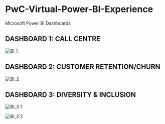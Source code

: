 # PwC-Virtual-Power-BI-Experience
Microsoft Power BI Dashboards

## DASHBOARD 1: CALL CENTRE
![BI_1](https://github.com/Diya032/PwC-Virtual-Power-BI-Experience/assets/99545441/f22713e3-7aa0-495d-90ff-104df5405542)

## DASHBOARD 2: CUSTOMER RETENTION/CHURN
![BI_2](https://github.com/Diya032/PwC-Virtual-Power-BI-Experience/assets/99545441/7e0cdfcf-12f7-4108-998b-5b5bb91a136e)

## DASHBOARD 3: DIVERSITY & INCLUSION
![BI_3 1](https://github.com/Diya032/PwC-Virtual-Power-BI-Experience/assets/99545441/87f8da84-9aa3-4dbf-bf08-237e13c571ea)

![BI_3 2](https://github.com/Diya032/PwC-Virtual-Power-BI-Experience/assets/99545441/cb5223cc-08db-493f-adde-32eb3c70fdf0)
